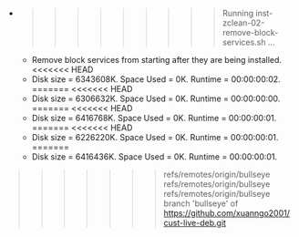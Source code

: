 * >>>>>>>>> Running inst-zclean-02-remove-block-services.sh ...
  * Remove block services from starting after they are being installed.
<<<<<<< HEAD
  * Disk size = 6343608K. Space Used = 0K. Runtime = 00:00:00:02.
=======
<<<<<<< HEAD
  * Disk size = 6306632K. Space Used = 0K. Runtime = 00:00:00:00.
=======
<<<<<<< HEAD
  * Disk size = 6416768K. Space Used = 0K. Runtime = 00:00:00:01.
=======
<<<<<<< HEAD
  * Disk size = 6226220K. Space Used = 0K. Runtime = 00:00:00:01.
=======
  * Disk size = 6416436K. Space Used = 0K. Runtime = 00:00:00:01.
>>>>>>> refs/remotes/origin/bullseye
>>>>>>> refs/remotes/origin/bullseye
>>>>>>> refs/remotes/origin/bullseye
>>>>>>> branch 'bullseye' of https://github.com/xuanngo2001/cust-live-deb.git
